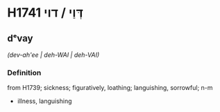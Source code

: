 # H1741 דְּוַי / דוי

## dᵉvay

_(dev-ah'ee | deh-WAI | deh-VAI)_

### Definition

from H1739; sickness; figuratively, loathing; languishing, sorrowful; n-m

- illness, languishing
